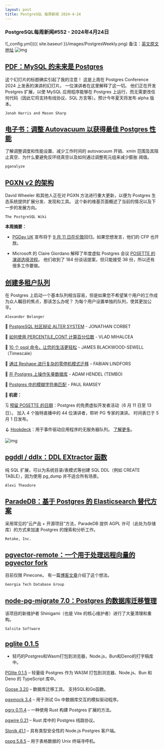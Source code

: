 ```yaml
---
layout: post
title: PostgreSQL 每周新闻 2024-4-24
---
```

### PostgreSQL每周新闻#552 - 2024年4月24日
![_config.yml]({{ site.baseurl }}/images/PostgresWeekly.png)
备注：[英文原文地址](https://postgresweekly.com/issues/552)
![img](https://res.cloudinary.com/cpress/image/upload/w_1280,e_sharpen:60,q_auto/eptvqhqvvax5evxaxp2q.jpg)
## [PDF：MySQL 的未来是 Postgres](https://postgresweekly.com/link/154132/web)
这个幻灯片的标题确实引起了我的注意！ 这是上周在 Postgres Conference 2024 上发表的演讲的幻灯片。 一位演讲者在这里解释了这一切。 他们正在开发 Postgres 扩展，以使 MySQL 应用程序能够在 Postgres 上运行，而无需更改任何代码（因此它将支持有线协议、SQL 方言等）。预计今年夏天将发布 alpha 版本。


`Jonah Harris and Mason Sharp `
## [电子书：调整 Autovacuum 以获得最佳 Postgres 性能](https://postgresweekly.com/link/154131/web)
了解调整调度和性能设置、减少工作时间的 autovacuum 开销、xmin 范围及其阻止真空、为什么要避免反环绕真空以及如何通过调整死元组来减少膨胀 阈值。


`pganalyze `
## [PGXN v2 的架构](https://postgresweekly.com/link/154135/web)
David Wheeler 和其他人正在对 PGXN 方法进行重大更新，以便为 Postgres 生态系统提供扩展分发、发现和工具。 这个新的维基页面概述了当前的情况以及下一步的发展方向。


`The PostgreSQL Wiki `

**本周摘要：**

*   [PGDay UK](https://postgresweekly.com/link/154137/web) 宣布将于 [9 月 11 日在伦敦](https://postgresweekly.com/link/154138/web)回归。如果您想发言，他们的 CFP 也开放。


*   Microsoft 的 Claire Giordano 解释了年度虚拟 Postgres 会议 [POSETTE 的演讲选择流程](https://postgresweekly.com/link/154140/web)。 他们收到了 184 份谈话提案，但只能接受 38 份，所以还有很多工作要做。


## [创建多租户队列](https://postgresweekly.com/link/154141/web)
在 Postgres 上启动一个基本队列相当容易，但是如果您不希望某个用户的工作成为众人瞩目的焦点，那该怎么办呢？ 为每个用户设置单独的队列，使其更加公平。


`Alexander Belanger `

📄 [PostgreSQL 社区辩论 ALTER SYSTEM](https://postgresweekly.com/link/154142/web) - JONATHAN CORBET 

📄 [如何使用 PERCENTILE_CONT 计算百分位数](https://postgresweekly.com/link/154143/web) - VLAD MIHALCEA

📄 [10 个 psql 命令，让您的生活更轻松](https://postgresweekly.com/link/154144/web) - JAMES BLACKWOOD-SEWELL（Timescale）

📄 [通过 Reshape 进行复杂的零停机模式迁移](https://postgresweekly.com/link/154146/web) – FABIAN LINDFORS

📄 [在 Postgres 上操作矢量数据库](https://postgresweekly.com/link/154147/web) - ADAM HENDEL (TEMBO)

📄 [Postgres 中的模糊字符串匹配](https://postgresweekly.com/link/154148/web) - PAUL RAMSEY


**📰 机密：**

🗓️ [预留 POSETTE 的日期](https://postgresweekly.com/link/154149/web)：Postgres 的免费虚拟开发者活动（6 月 11 日至 13 日）。 加入 4 个独特直播中的 44 位演讲者，聆听 PG 专家的演讲。 时间表已于 5 月 1 日发布。

🪝 [Hookdeck](https://postgresweekly.com/link/154150/web)：用于事件驱动应用程序的无服务器队列。 [了解更多](https://postgresweekly.com/link/154150/web)。

![img](https://res.cloudinary.com/cpress/image/upload/w_1280,e_sharpen:60,q_auto/tvtuulraerdgp0odk66n.jpg)

## [pgddl / ddlx：DDL EXtractor 函数](https://postgresweekly.com/link/154151/web)
纯 SQL 扩展，可以为系统目录/表模式等创建 SQL DDL（例如 CREATE TABLE），因为使用 pg_dump 并不适合所有场景。


`Alexi Theodore `
## [ParadeDB：基于 Postgres 的 Elasticsearch 替代方案](https://postgresweekly.com/link/154152/web)
采用常见的“云产品 + 开源项目”方法，ParadeDB 提供 AGPL 许可（此处为存储库）的方式来加速 Postgres 的搜索和分析工作。


`Retake, Inc. `
## [pgvector-remote：一个用于处理远程向量的 pgvector fork](https://postgresweekly.com/link/154154/web)
目前仅限 Pinecone。 有一篇[博客文章](https://postgresweekly.com/link/154155/web)介绍了这个想法。


`Georgia Tech Database Group `
## [node-pg-migrate 7.0：Postgres 的数据库迁移管理](https://postgresweekly.com/link/154156/web)
该项目的新维护者 Shinigami（也是 Vite 的核心维护者）进行了大量清理和重构。


`Salsita Software `
## [pglite 0.1.5](https://postgresweekly.com/link/154157/web)
 - 轻巧的Postgres和Wasm打包到浏览器，Node.js，Bun和Deno的打字稿库中。


[PGlite 0.1.5](9https://postgresweekly.com/link/154157/web) – 轻量级 Postgres 作为 WASM 打包到浏览器、Node.js、Bun 和 Deno 的 TypeScript 库中。

[Goose 3.20](https://postgresweekly.com/link/154158/web) – 数据库迁移工具。 支持SQL和Go函数。

[pgxmock 3.4](https://postgresweekly.com/link/154159/web) – 用于测试 Go 中数据库交互的模拟驱动程序。

[pgrx 0.11.4](https://postgresweekly.com/link/154160/web) – 一种使用 Rust 构建 Postgres 扩展的方法。

[pgwire 0.21](https://postgresweekly.com/link/154161/web) – Rust 库中的 Postgres 线路协议。

[Slonik 41.1](https://postgresweekly.com/link/154162/web) – 具有类型安全性的 Node.js Postgres 客户端。

[pspg 5.8.5](https://postgresweekly.com/link/154163/web) – 用于表格数据的 Unix 终端寻呼机。
